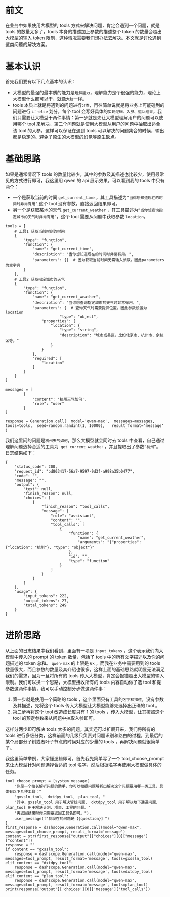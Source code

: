 # 前文
在业务中如果使用大模型的 tools 方式来解决问题，肯定会遇到一个问题，就是 tools 的数量太多了，tools 本身的描述加上参数的描述整个 token 的数量会超出大模型的输入 token 限制，这种情况需要我们想办法去解决。本文就是讨论遇到这类问题的解决方案。

# 基本认识
首先我们要有以下几点基本的认识：
- 大模型的最强的最本质的能力是`理解能力`，理解能力是个很强的能力，理论上大模型什么都可以干，就像`大脑`一样。
- tools 本质上就是将遇到的问题进行`分类`，再往简单说就是将业务上可能碰到的问题进行 `if-else` 划分，每个 tool 会写好具体的`实现逻辑、入参、返回结果`，我们只需要让大模型干两件事情：第一步就是先让大模型理解用户的问题可以使用哪个 tool 来解决，第二个问题就是使用大模型从用户的问题中抽取出适合该 tool 的入参。这样可以保证在遇到 tools 可以解决的问题集合的时候，输出都是稳定的。避免了原生的大模型的幻觉等原生缺点。


# 基础思路

如果是通常情况下 tools 的数量比较少，其中的参数及其描述也比较少，使用最常见的方式进行即可，我这里用 qwen 的 api 展示效果。可以看到我的 tools 中只有两个：
- 一个是获取当前的时间 `get_current_time` ，其工具描述为`“当你想知道现在的时间时非常有用”`,这个 tool 没有参数，直接返回结果即可。
- 另一个是获取某地的天气 `get_current_weather` ，其工具描述为`“当你想查询指定城市的天气时非常有用”`，这个 tool 需要从问题中获取参数 `location`。

```
tools = [
    # 工具1 获取当前时刻的时间
    {
        "type": "function",
        "function": {
            "name": "get_current_time",
            "description": "当你想知道现在的时间时非常有用。",
            "parameters": {}  # 因为获取当前时间无需输入参数，因此parameters为空字典
        }
    },  
    # 工具2 获取指定城市的天气
    {
        "type": "function",
        "function": {
            "name": "get_current_weather",
            "description": "当你想查询指定城市的天气时非常有用。",
            "parameters": {  # 查询天气时需要提供位置，因此参数设置为location
                        "type": "object",
                "properties": {
                    "location": {
                        "type": "string",
                        "description": "城市或县区，比如北京市、杭州市、余杭区等。"
                    }
                }
            },
            "required": [
                "location"
            ]
        }
    }
]

messages = [
        {
            "content": '杭州天气如何',
            "role": "user"
        }
]

response = Generation.call(  model='qwen-max',  messages=messages,  tools=tools,  seed=random.randint(1, 10000),   result_format='message' )
```

我们这里问的问题是`杭州天气如何`，那么大模型就会同时去 tools 中查看，自己通过理解问题选择合适的工具为` get_current_weathe`r ，并且提取出了参数`“杭州”`。日志结果如下：

```
{
    "status_code": 200,
    "request_id": "bd803417-56a7-9597-9d3f-a998a35b0477",
    "code": "",
    "message": "",
    "output": {
        "text": null,
        "finish_reason": null,
        "choices": [
            {
                "finish_reason": "tool_calls",
                "message": {
                    "role": "assistant",
                    "content": "",
                    "tool_calls": [
                        {
                            "function": {
                                "name": "get_current_weather",
                                "arguments": "{"properties": {"location": "杭州"}, "type": "object"}"
                            },
                            "id": "",
                            "type": "function"
                        }
                    ]
                }
            }
        ]
    },
    "usage": {
        "input_tokens": 222,
        "output_tokens": 27,
        "total_tokens": 249
    }
}
```

# 进阶思路

从上面的日志结果中我们看到，里面有一项是 `input_tokens` ，这个表示我们向大模型中传入的 prompt 的 token 数量，包括了 tools 中的所有文字描述以及你的问题描述的 token 总和。 `qwen-max` 的上限是 `6k` ，而我在业务中需要用到的 tools 数量很大，而且参数的数量及其介绍也很多，这样上面的基础思路就明显无法满足我们的需求，因为一旦将所有的 tools 传入大模型，肯定会报错超出大模型的输入限制。我们可以换一个思路，大模型接收所有的 tools 内容自动做了选 tool 和提参数这两件事情，我可以手动控制分步做这两件事：

1. 第一步就是使用一个简略的 tools ，这个里面只有工具的`名字和描述`，没有参数及其描述，先将这个 tools 传入大模型让大模型能够先选择出正确的 tool 。
2. 第二步再将这个 tool 改造成长度只有 1 的 tools ，传入大模型，让其按照这个 tool 的预定参数来从问题中抽取入参即可。

这样分两步即可解决 tools 太多的问题。其实还可以扩展开来，我们将所有的 tools 进行多级分类，这样前面的几级只负责对问题识别和路由的过程，到最后的某个局部分子树或者叶子节点的时候对应的少量的 tools ，再解决问题就很简单了。

我这里简单举例，大家懂逻辑即可。首先我先简单写了一个 tool_choose_prompt 来让大模型针对问题选择合适的 tool 名字，然后根据名字再使用大模型做具体的任务。

```
tool_choose_prompt = [system_message(
    "你是一个擅长解析问题的助手，你可以根据问题解析出解决这个问题要用哪一类工具，具体有以下几种工具："
    "gxssln_tool、 dxtdpy_tool、 plan_tool，"
    "其中，gxssln_tool 用于解决管线问题、 dxtdpy_tool 用于解决地下通道问题、 plan_tool 用于解决计划、项目、工程的问题。"
    "再返回结果时你只需要返回工具名即可。"),
    user_message(f"我现在的问题是【{question}】")
]
first_response = dashscope.Generation.call(model="qwen-max", messages=tool_choose_prompt, result_format='message')
content = str(first_response["output"]["choices"][0]["message"]["content"])
response = ""
if content == "gxssln_tool":
    response = dashscope.Generation.call(model="qwen-max", messages=tool_prompt, result_format='message', tools=gxssln_tool)
elif content == "dxtdpy_tool":
    response = dashscope.Generation.call(model="qwen-max", messages=tool_prompt, result_format='message', tools=dxtdpy_tool)
elif content == "plan_tool":
    response = dashscope.Generation.call(model="qwen-max", messages=tool_prompt, result_format='message', tools=plan_tool)
print(response['output']['choices'][0]['message']['tool_calls'])
```